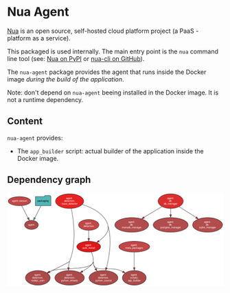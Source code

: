 # Nua Agent

[Nua](https://nua.rocks/) is an open source, self-hosted cloud platform project (a PaaS - platform as a service).

This packaged is used internally. The main entry point is the `nua` command line tool (see: [Nua on PyPI](https://pypi.org/project/nua/) or [nua-cli on GitHub](https://github.com/abilian/nua/tree/main/nua-cli)).

The `nua-agent` package provides the agent that runs inside the Docker image *during the build of the application*.

Note: don't depend on `nua-agent` beeing installed in the Docker image. It is not a runtime dependency.


## Content

`nua-agent` provides:

- The `app_builder` script: actual builder of the application inside the Docker image.


## Dependency graph

![Dependency graph](./doc/dependency-graph.png)
